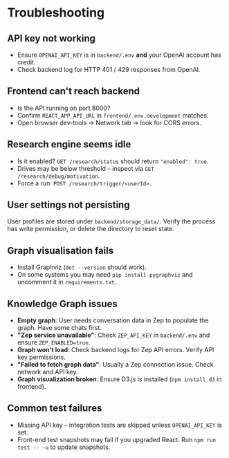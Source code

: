 # Troubleshooting

## API key not working

* Ensure `OPENAI_API_KEY` is in `backend/.env` **and** your OpenAI account has credit.
* Check backend log for HTTP 401 / 429 responses from OpenAI.

## Frontend can't reach backend

* Is the API running on port 8000?  
* Confirm `REACT_APP_API_URL` in `frontend/.env.development` matches.
* Open browser dev-tools → Network tab → look for CORS errors.

## Research engine seems idle

* Is it enabled? `GET /research/status` should return `"enabled": true`.
* Drives may be below threshold – inspect via `GET /research/debug/motivation`.
* Force a run: `POST /research/trigger/<userId>`.

## User settings not persisting

User profiles are stored under `backend/storage_data/`.  Verify the process has write permission, or delete the directory to reset state.

## Graph visualisation fails

* Install Graphviz (`dot --version` should work).
* On some systems you may need `pip install pygraphviz` and uncomment it in `requirements.txt`.

## Knowledge Graph issues

* **Empty graph**: User needs conversation data in Zep to populate the graph. Have some chats first.
* **"Zep service unavailable"**: Check `ZEP_API_KEY` in `backend/.env` and ensure `ZEP_ENABLED=true`.
* **Graph won't load**: Check backend logs for Zep API errors. Verify API key permissions.
* **"Failed to fetch graph data"**: Usually a Zep connection issue. Check network and API key.
* **Graph visualization broken**: Ensure D3.js is installed (`npm install d3` in frontend).

## Common test failures

* Missing API key – integration tests are skipped unless `OPENAI_API_KEY` is set.
* Front-end test snapshots may fail if you upgraded React.  Run `npm run test -- -u` to update snapshots. 